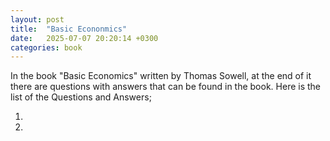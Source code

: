 ```yaml
---
layout: post
title:  "Basic Econonmics"
date:   2025-07-07 20:20:14 +0300
categories: book
---
```



In the book "Basic Economics" written by Thomas Sowell, at the end of it there are questions with answers that can be found in the book. Here is the list of the Questions and Answers;


1.
2.
